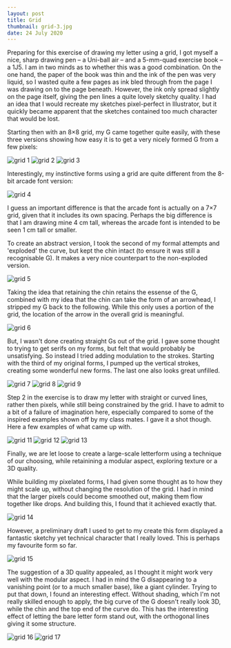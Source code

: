 ```yaml
---
layout: post
title: Grid
thumbnail: grid-3.jpg
date: 24 July 2020
---
```


Preparing for this exercise of drawing my letter using a grid, I got myself a nice, sharp drawing pen – a Uni-ball air – and a 5-mm-quad exercise book – a 1J5. I am in two minds as to whether this was a good combination. On the one hand, the paper of the book was thin and the ink of the pen was very liquid, so I wasted quite a few pages as ink bled through from the page I was drawing on to the page beneath. However, the ink only spread slightly on the page itself, giving the pen lines a quite lovely sketchy quality. I had an idea that I would recreate my sketches pixel-perfect in Illustrator, but it quickly became apparent that the sketches contained too much character that would be lost.

Starting then with an 8×8 grid, my G came together quite easily, with these three versions showing how easy it is to get a very nicely formed G from a few pixels:

<img alt="grid 1" src="{{ site.baseurl }}/images/grid-1.jpg" class="small-img"> <img alt="grid 2" src="{{ site.baseurl }}/images/grid-2.jpg" class="small-img"> <img alt="grid 3" src="{{ site.baseurl }}/images/grid-3.jpg" class="small-img">

Interestingly, my instinctive forms using a grid are quite different from the 8-bit arcade font version:

<img alt="grid 4" src="{{ site.baseurl }}/images/grid-4.jpg" class="small-img">

I guess an important difference is that the arcade font is actually on a 7×7 grid, given that it includes its own spacing. Perhaps the big difference is that I am drawing mine 4 cm tall, whereas the arcade font is intended to be seen 1 cm tall or smaller.

To create an abstract version, I took the second of my formal attempts and 'exploded' the curve, but kept the chin intact (to ensure it was still a recognisable G). It makes a very nice counterpart to the non-exploded version.

<img alt="grid 5" src="{{ site.baseurl }}/images/grid-5.jpg" class="small-img">

Taking the idea that retaining the chin retains the essense of the G, combined with my idea that the chin can take the form of an arrowhead, I stripped my G back to the following. While this only uses a portion of the grid, the location of the arrow in the overall grid is meaningful.

<img alt="grid 6" src="{{ site.baseurl }}/images/grid-6.jpg" class="small-img">

But, I wasn't done creating straight Gs out of the grid. I gave some thought to trying to get serifs on my forms, but felt that would probably be unsatisfying. So instead I tried adding modulation to the strokes. Starting with the third of my original forms, I pumped up the vertical strokes, creating some wonderful new forms. The last one also looks great unfilled.

<img alt="grid 7" src="{{ site.baseurl }}/images/grid-7.jpg" class="small-img"> <img alt="grid 8" src="{{ site.baseurl }}/images/grid-8.jpg" class="small-img"> <img alt="grid 9" src="{{ site.baseurl }}/images/grid-9.jpg" class="small-img">

Step 2 in the exercise is to draw my letter with straight or curved lines, rather then pixels, while still being constrained by the grid. I have to admit to a bit of a failure of imagination here, especially compared to some of the inspired examples shown off by my class mates. I gave it a shot though. Here a few examples of what came up with.

<img alt="grid 11" src="{{ site.baseurl }}/images/grid-11.jpg" class="small-img"> <img alt="grid 12" src="{{ site.baseurl }}/images/grid-12.jpg" class="small-img"> <img alt="grid 13" src="{{ site.baseurl }}/images/grid-13.jpg" class="small-img">

Finally, we are let loose to create a large-scale letterform using a technique of our choosing, while retainining a modular aspect, exploring texture or a 3D quality.

While building my pixelated forms, I had given some thought as to how they might scale up, without changing the resolution of the grid. I had in mind that the larger pixels could become smoothed out, making them flow together like drops. And building this, I found that it achieved exactly that.

<img alt="grid 14" src="{{ site.baseurl }}/images/grid-14.jpg" class="small-img">

However, a preliminary draft I used to get to my create this form displayed a fantastic sketchy yet technical character that I really loved. This is perhaps my favourite form so far.

<img alt="grid 15" src="{{ site.baseurl }}/images/grid-15.jpg" class="small-img">

The suggestion of a 3D quality appealed, as I thought it might work very well with the modular aspect. I had in mind the G disappearing to a vanishing point (or to a much smaller base), like a giant cylinder. Trying to put that down, I found an interesting effect. Without shading, which I'm not really skilled enough to apply, the big curve of the G doesn't really look 3D, while the chin and the top end of the curve do. This has the interesting effect of letting the bare letter form stand out, with the orthogonal lines giving it some structure.

<img alt="grid 16" src="{{ site.baseurl }}/images/grid-16.jpg" class="small-img"> <img alt="grid 17" src="{{ site.baseurl }}/images/grid-17.jpg" class="small-img">

